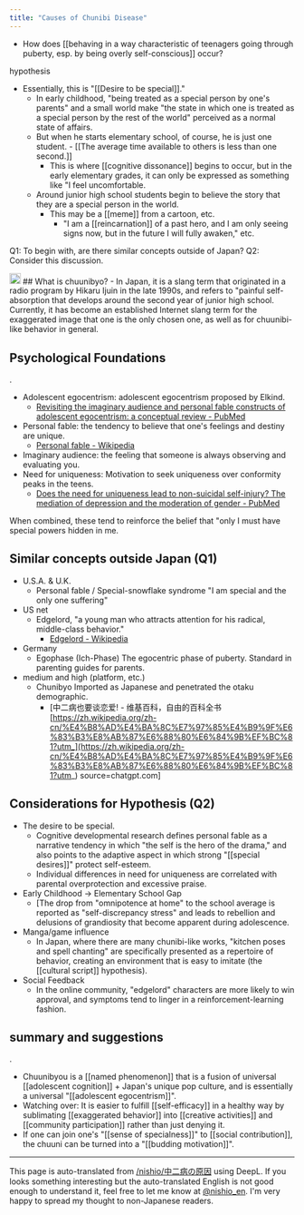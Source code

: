 ```yaml
---
title: "Causes of Chunibi Disease"
---
```


- How does [[behaving in a way characteristic of teenagers going through puberty, esp. by being overly self-conscious]] occur?

hypothesis
- Essentially, this is "[[Desire to be special]]."
    - In early childhood, "being treated as a special person by one's parents" and a small world make "the state in which one is treated as a special person by the rest of the world" perceived as a normal state of affairs.
    - But when he starts elementary school, of course, he is just one student.
            - [[The average time available to others is less than one second.]]
        - This is where [[cognitive dissonance]] begins to occur, but in the early elementary grades, it can only be expressed as something like "I feel uncomfortable.
    - Around junior high school students begin to believe the story that they are a special person in the world.
        - This may be a [[meme]] from a cartoon, etc.
            - "I am a [[reincarnation]] of a past hero, and I am only seeing signs now, but in the future I will fully awaken," etc.

Q1: To begin with, are there similar concepts outside of Japan?
Q2: Consider this discussion.

<img src='https://scrapbox.io/api/pages/nishio-en/o3/icon' alt='o3.icon' height="19.5"/>
## What is chuunibyo?
- In Japan, it is a slang term that originated in a radio program by Hikaru Ijuin in the late 1990s, and refers to "painful self-absorption that develops around the second year of junior high school. Currently, it has become an established Internet slang term for the exaggerated image that one is the only chosen one, as well as for chuunibi-like behavior in general.

## Psychological Foundations
.
- Adolescent egocentrism: adolescent egocentrism proposed by Elkind.
    - [Revisiting the imaginary audience and personal fable constructs of adolescent egocentrism: a conceptual review - PubMed](https://pubmed.ncbi.nlm.nih.gov/11214204/)
- Personal fable: the tendency to believe that one's feelings and destiny are unique.
    - [Personal fable - Wikipedia](https://en.wikipedia.org/wiki/Personal_fable?utm_source=chatgpt.com)
- Imaginary audience: the feeling that someone is always observing and evaluating you.
- Need for uniqueness: Motivation to seek uniqueness over conformity peaks in the teens.
    - [Does the need for uniqueness lead to non-suicidal self-injury? The mediation of depression and the moderation of gender - PubMed](https://pubmed.ncbi.nlm.nih.gov/37771826/)

When combined, these tend to reinforce the belief that "only I must have special powers hidden in me.

## Similar concepts outside Japan (Q1)
- U.S.A. & U.K.
    - Personal fable / Special-snowflake syndrome "I am special and the only one suffering"
- US net
    - Edgelord, "a young man who attracts attention for his radical, middle-class behavior."
        - [Edgelord - Wikipedia](https://en.wikipedia.org/wiki/Edgelord?utm_source=chatgpt.com)
- Germany
    - Egophase (Ich-Phase) The egocentric phase of puberty. Standard in parenting guides for parents.
- medium and high (platform, etc.)
    - Chunibyo Imported as Japanese and penetrated the otaku demographic.
        - [中二病也要谈恋爱! - 维基百科，自由的百科全书 [https://zh.wikipedia.org/zh-cn/%E4%B8%AD%E4%BA%8C%E7%97%85%E4%B9%9F%E6%83%B3%E8%AB%87%E6%88%80%E6%84%9B%EF%BC%81?utm_](https://zh.wikipedia.org/zh-cn/%E4%B8%AD%E4%BA%8C%E7%97%85%E4%B9%9F%E6%83%B3%E8%AB%87%E6%88%80%E6%84%9B%EF%BC%81?utm_) source=chatgpt.com]

## Considerations for Hypothesis (Q2)
- The desire to be special.
    - Cognitive developmental research defines personal fable as a narrative tendency in which "the self is the hero of the drama," and also points to the adaptive aspect in which strong "[[special desires]]" protect self-esteem.
    - Individual differences in need for uniqueness are correlated with parental overprotection and excessive praise.
- Early Childhood → Elementary School Gap
    - [The drop from "omnipotence at home" to the school average is reported as "self-discrepancy stress" and leads to rebellion and delusions of grandiosity that become apparent during adolescence.
- Manga/game influence
    - In Japan, where there are many chunibi-like works, "kitchen poses and spell chanting" are specifically presented as a repertoire of behavior, creating an environment that is easy to imitate (the [[cultural script]] hypothesis).
- Social Feedback
    - In the online community, "edgelord" characters are more likely to win approval, and symptoms tend to linger in a reinforcement-learning fashion.

## summary and suggestions
.
- Chuunibyou is a [[named phenomenon]] that is a fusion of universal [[adolescent cognition]] + Japan's unique pop culture, and is essentially a universal "[[adolescent egocentrism]]".
- Watching over: It is easier to fulfill [[self-efficacy]] in a healthy way by sublimating [[exaggerated behavior]] into [[creative activities]] and [[community participation]] rather than just denying it.
- If one can join one's "[[sense of specialness]]" to [[social contribution]], the chuuni can be turned into a "[[budding motivation]]".


---
This page is auto-translated from [/nishio/中二病の原因](https://scrapbox.io/nishio/中二病の原因) using DeepL. If you looks something interesting but the auto-translated English is not good enough to understand it, feel free to let me know at [@nishio_en](https://twitter.com/nishio_en). I'm very happy to spread my thought to non-Japanese readers.